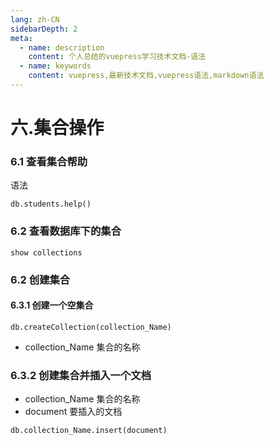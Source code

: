 ```yaml
---
lang: zh-CN
sidebarDepth: 2
meta:
  - name: description
    content: 个人总结的vuepress学习技术文档-语法
  - name: keywords
    content: vuepress,最新技术文档,vuepress语法,markdown语法
---
```


# 六.集合操作

### 6.1 查看集合帮助

语法

```
db.students.help()
```

### 6.2 查看数据库下的集合

```
show collections
```

### 6.2 创建集合

#### 6.3.1 创建一个空集合

```
db.createCollection(collection_Name)
```

- collection_Name 集合的名称

### 6.3.2 创建集合并插入一个文档

- collection_Name 集合的名称
- document 要插入的文档

```
db.collection_Name.insert(document)
```
